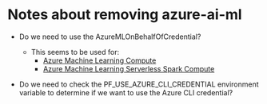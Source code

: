 # Notes about removing azure-ai-ml

- Do we need to use the AzureMLOnBehalfOfCredential?
  - This seems to be used for:
    - [Azure Machine Learning Compute](https://docs.microsoft.com/azure/machine-learning/concept-compute-target#azure-machine-learning-compute-managed)
    - [Azure Machine Learning Serverless Spark Compute](https://learn.microsoft.com/en-us/azure/machine-learning/apache-spark-azure-ml-concepts#serverless-spark-compute)

- Do we need to check the PF_USE_AZURE_CLI_CREDENTIAL environment variable to determine if we want to use the Azure CLI credential?
